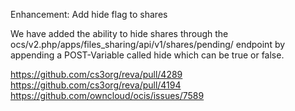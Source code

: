 Enhancement: Add hide flag to shares

We have added the ability to hide shares through the
ocs/v2.php/apps/files_sharing/api/v1/shares/pending/ endpoint
by appending a POST-Variable called hide which can be true or false.

https://github.com/cs3org/reva/pull/4289
https://github.com/cs3org/reva/pull/4194
https://github.com/owncloud/ocis/issues/7589